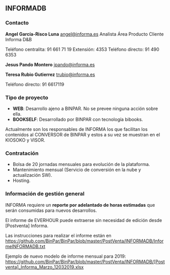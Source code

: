 ## INFORMADB

### Contacto

**Angel García-Risco Luna** <angel@informa.es>
Analista Área Producto Cliente Informa D&B

Teléfono centralita: 91 661 71 19 Extensión: 4353
Teléfono directo: 91 490 6353

**Jesus Pando Montero** <jpando@informa.es>

**Teresa Rubio Gutierrez** <trubio@informa.es>

Teléfono directo: 91 6617119

### Tipo de proyecto

- **WEB**: Desarrollo ajeno a BINPAR. No se prevee ninguna acción sobre ella.
- **BOOKSELF**: Desarrollado por BINPAR con tecnología bibooks.

Actualmente son los responsables de INFORMA los que facilitan los contenidos al CONVERSOR de BINPAR y estos a su vez se muestran en el KIOSOKO y VISOR.

### Contratación

- Bolsa de 20 jornadas mensuales para evolución de la plataforma.
- Mantenimiento mensual (Servicio de conversión en la nube y actualización SW).
- Hosting.

### Información de gestión general

INFORMA requiere un **reporte por adelantado de horas estimadas** que serán consumidas para nuevos desarrollos. 

El informe de EVERHOUR puede extraerse sin necesidad de edición desde [Postventa] Informa.

Las instrucciones para realizar el informe están en https://github.com/BinPar/BinPar/blob/master/PostVenta/INFORMADB/InformeINFORMADB.txt

Ejemplo de nuevo modelo de informe mensual para 2019: https://github.com/BinPar/BinPar/blob/master/PostVenta/INFORMADB/[Postventa]_Informa_Marzo_12032019.xlsx

